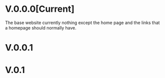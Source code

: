 # V.0.0.0[Current]
The base website currently nothing except the home page and the links that a homepage should normally have.

# V.0.0.1


# V.0.1
